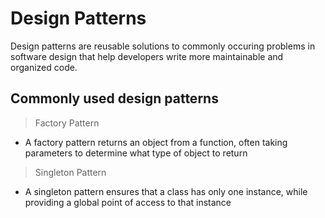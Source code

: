 # Design Patterns

Design patterns are reusable solutions to commonly occuring problems in software design that help developers write more maintainable and organized code.

## Commonly used design patterns

> Factory Pattern

- A factory pattern returns an object from a function, often taking parameters to determine what type of object to return

> Singleton Pattern

- A singleton pattern ensures that a class has only one instance, while providing a global point of access to that instance
